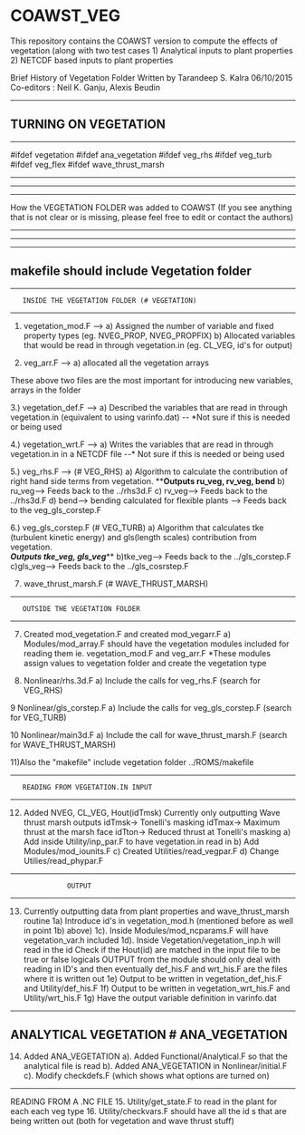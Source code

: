# COAWST_VEG
This repository contains the COAWST version to compute the effects of vegetation (along with two test cases 1) Analytical inputs to plant properties 2) NETCDF based inputs to plant properties

Brief History of Vegetation Folder 
Written by Tarandeep S. Kalra
06/10/2015
Co-editors : Neil K. Ganju, Alexis Beudin 

-------------------------------------------------
 TURNING ON VEGETATION  
-------------------------------------------------
************************************************
#ifdef vegetation
  #ifdef ana_vegetation 
  #ifdef veg_rhs 
  #ifdef veg_turb 
   #ifdef veg_flex
  #ifdef wave_thrust_marsh
************************************************
-----------------------------------------------------------------------------------------
***************************************************************
How the VEGETATION FOLDER was added to COAWST 
(If you see anything that is not clear or is missing, please feel free to edit or
contact the authors)
***************************************************************
-----------------------------------------------------------------------------------------

-----------------------------------------------------------------------------------------
makefile should include Vegetation folder
-----------------------------------------------------------------------------------------

-----------------------------------------------------------------------------------------
       INSIDE THE VEGETATION FOLDER (# VEGETATION)
-----------------------------------------------------------------------------------------
1. vegetation_mod.F --> 
a) Assigned the number of variable and fixed property types (eg. NVEG_PROP, NVEG_PROPFIX) 
b) Allocated variables that would be read in through vegetation.in (eg. CL_VEG, id's for output)
        
2. veg_arr.F --> 
a) allocated all the vegetation arrays

These above two files are the most important for introducing new variables, arrays in the folder

3.) vegetation_def.F --> 
a) Described the variables that are read in through vegetation.in
(equivalent to using varinfo.dat) 
-- *Not sure if this is needed or being used

4.) vegetation_wrt.F --> 
a) Writes the variables that are read in through vegetation.in in a NETCDF file
--* Not sure if this is needed or being used 

5.) veg_rhs.F --> (# VEG_RHS)
a) Algorithm to calculate the contribution of right hand side terms from vegetation. 
**********Outputs ru_veg, rv_veg, bend******** 
b) ru_veg--> Feeds back to the ../rhs3d.F
c) rv_veg--> Feeds back to the ../rhs3d.F
d) bend--> bending calculated for flexible plants --> Feeds back to the veg_gls_corstep.F

6.) veg_gls_corstep.F  (# VEG_TURB)
a) Algorithm that calculates tke (turbulent kinetic energy) and gls(length scales) contribution
from vegetation.  
*********Outputs tke_veg, gls_veg***********
b)tke_veg--> Feeds back to the ../gls_corstep.F
c)gls_veg--> Feeds back to the ../gls_cosrstep.F 

7) wave_thrust_marsh.F (# WAVE_THRUST_MARSH) 

-----------------------------------------------
       OUTSIDE THE VEGETATION FOLDER
-----------------------------------------------
7)  Created mod_vegetation.F and created mod_vegarr.F
a) Modules/mod_array.F should have the vegetation modules included for reading them 
ie. vegetation_mod.F and veg_arr.F 
*These modules assign values to vegetation folder and create the
vegetation type

8) Nonlinear/rhs.3d.F 
a) Include the calls for veg_rhs.F (search for VEG_RHS)

9 Nonlinear/gls_corstep.F
a) Include the calls for veg_gls_corstep.F (search for VEG_TURB) 

10 Nonlinear/main3d.F
a) Include the call for wave_thrust_marsh.F (search for WAVE_THRUST_MARSH)

11)Also the "makefile" include vegetation folder ../ROMS/makefile

-----------------------------------------------
       READING FROM VEGETATION.IN INPUT 
-----------------------------------------------
12) Added NVEG, CL_VEG, Hout(idTmsk) Currently only outputting Wave thrust marsh outputs
idTmsk-> Tonelli's masking 
idTmax-> Maximum thrust at the marsh face
idTton-> Reduced thrust at Tonelli's masking 
a) Add inside Utility/inp_par.F to have vegetation.in read in
b) Add Modules/mod_iounits.F
c) Created Utilities/read_vegpar.F 
d) Change Utilies/read_phypar.F 

 
-----------------------------------------------
                  OUTPUT
-----------------------------------------------
13) Currently outputting data from plant properties and wave_thrust_marsh routine 
1a) Introduce id's in vegetation_mod.h (mentioned before as well in point 1b) above)
1c). Inside Modules/mod_ncparams.F will have vegetation_var.h included
1d). Inside Vegetation/vegetation_inp.h will read in the id 
Check if the Hout(id) are matched in the input
file to be true or false logicals 
OUTPUT from the module should only deal with reading in ID's and then eventually
def_his.F and wrt_his.F are the files where it is written out 
1e) Output to be written in vegetation_def_his.F  and Utility/def_his.F
1f) Output to be written in vegetation_wrt_his.F  and Utility/wrt_his.F
1g) Have the output variable definition in varinfo.dat  

------------------------------------------------
   ANALYTICAL VEGETATION # ANA_VEGETATION
------------------------------------------------
14. Added ANA_VEGETATION
a). Added Functional/Analytical.F so that the analytical file is read
b). Added ANA_VEGETATION in Nonlinear/initial.F 
c). Modify checkdefs.F (which shows what options are turned on)
 

-------------------------------------------------
   READING FROM A .NC FILE 
15. Utility/get_state.F 
to read in the plant for each each veg type
16. Utility/checkvars.F 
should have all the id s that are being written out (both for vegetation
and wave thrust stuff)


